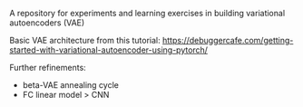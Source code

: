 A repository for experiments and learning exercises in building variational autoencoders (VAE)

Basic VAE architecture from this tutorial: https://debuggercafe.com/getting-started-with-variational-autoencoder-using-pytorch/

Further refinements:
- beta-VAE annealing cycle
- FC linear model > CNN